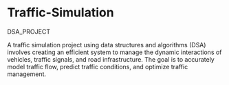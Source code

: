 # Traffic-Simulation
DSA_PROJECT


A traffic simulation project using data structures and algorithms (DSA) involves creating an efficient system to manage the dynamic interactions of vehicles, traffic signals, and road infrastructure. The goal is to accurately model traffic flow, predict traffic conditions, and optimize traffic management.

